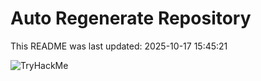 # Auto Regenerate Repository

This README was last updated: 2025-10-17 15:45:21

 ![TryHackMe](https://tryhackme.com/badge/533634)